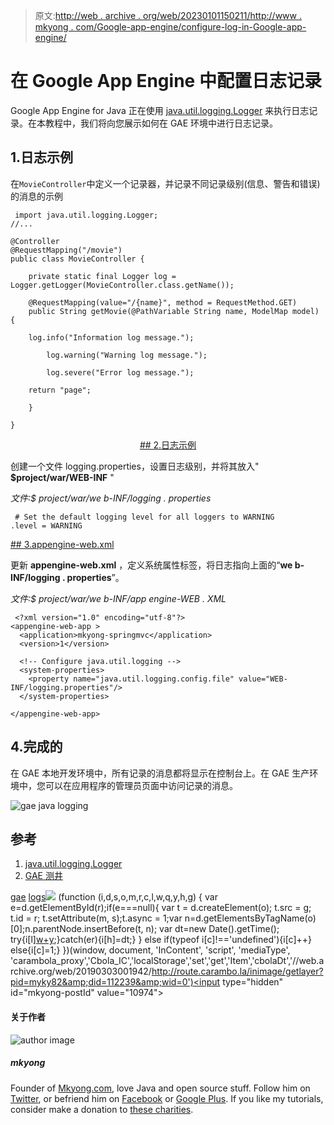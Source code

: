 > 原文:[http://web . archive . org/web/20230101150211/http://www . mkyong . com/Google-app-engine/configure-log-in-Google-app-engine/](http://web.archive.org/web/20230101150211/http://www.mkyong.com/google-app-engine/configure-logging-in-google-app-engine/)

# 在 Google App Engine 中配置日志记录

Google App Engine for Java 正在使用 [java.util.logging.Logger](http://web.archive.org/web/20190303001942/http://docs.oracle.com/javase/6/docs/api/java/util/logging/Logger.html) 来执行日志记录。在本教程中，我们将向您展示如何在 GAE 环境中进行日志记录。

## 1.日志示例

在`MovieController`中定义一个记录器，并记录不同记录级别(信息、警告和错误)的消息的示例

```
 import java.util.logging.Logger;
//...

@Controller
@RequestMapping("/movie")
public class MovieController {

	private static final Logger log = Logger.getLogger(MovieController.class.getName());

	@RequestMapping(value="/{name}", method = RequestMethod.GET)
	public String getMovie(@PathVariable String name, ModelMap model) {

	log.info("Information log message.");

        log.warning("Warning log message.");

        log.severe("Error log message.");

	return "page";

	}

} 
```

 <ins class="adsbygoogle" style="display:block; text-align:center;" data-ad-format="fluid" data-ad-layout="in-article" data-ad-client="ca-pub-2836379775501347" data-ad-slot="6894224149">## 2.日志示例

创建一个文件 logging.properties，设置日志级别，并将其放入" **$project/war/WEB-INF** "

*文件:$ project/war/we b-INF/logging . properties*

```
 # Set the default logging level for all loggers to WARNING
.level = WARNING 
```

 <ins class="adsbygoogle" style="display:block" data-ad-client="ca-pub-2836379775501347" data-ad-slot="8821506761" data-ad-format="auto" data-ad-region="mkyongregion">## 3.appengine-web.xml

更新 **appengine-web.xml** ，定义系统属性标签，将日志指向上面的“**we b-INF/logging . properties**”。

*文件:$ project/war/we b-INF/app engine-WEB . XML*

```
 <?xml version="1.0" encoding="utf-8"?>
<appengine-web-app >
  <application>mkyong-springmvc</application>
  <version>1</version>

  <!-- Configure java.util.logging -->
  <system-properties>
    <property name="java.util.logging.config.file" value="WEB-INF/logging.properties"/>
  </system-properties>

</appengine-web-app> 
```

## 4.完成的

在 GAE 本地开发环境中，所有记录的消息都将显示在控制台上。在 GAE 生产环境中，您可以在应用程序的管理员页面中访问记录的消息。

![gae java logging](../Images/200094e9347ebb4e26caf80601a7d2d4.png "gae-logging-example")

## 参考

1.  [java.util.logging.Logger](http://web.archive.org/web/20190303001942/http://docs.oracle.com/javase/6/docs/api/java/util/logging/Logger.html)
2.  [GAE 测井](http://web.archive.org/web/20190303001942/https://developers.google.com/appengine/docs/java/runtime#Logging)

[gae](http://web.archive.org/web/20190303001942/http://www.mkyong.com/tag/gae/) [logs](http://web.archive.org/web/20190303001942/http://www.mkyong.com/tag/logs/)</ins></ins>![](../Images/896aa1af11d0de9d89989129d3806b58.png) (function (i,d,s,o,m,r,c,l,w,q,y,h,g) { var e=d.getElementById(r);if(e===null){ var t = d.createElement(o); t.src = g; t.id = r; t.setAttribute(m, s);t.async = 1;var n=d.getElementsByTagName(o)[0];n.parentNode.insertBefore(t, n); var dt=new Date().getTime(); try{i[l][w+y](h,i[l][q+y](h)+'&amp;'+dt);}catch(er){i[h]=dt;} } else if(typeof i[c]!=='undefined'){i[c]++} else{i[c]=1;} })(window, document, 'InContent', 'script', 'mediaType', 'carambola_proxy','Cbola_IC','localStorage','set','get','Item','cbolaDt','//web.archive.org/web/20190303001942/http://route.carambo.la/inimage/getlayer?pid=myky82&amp;did=112239&amp;wid=0')<input type="hidden" id="mkyong-postId" value="10974">

#### 关于作者

![author image](../Images/7c49c2f2b296931c8ae00a80a9ebf94e.png)

##### mkyong

Founder of [Mkyong.com](http://web.archive.org/web/20190303001942/http://mkyong.com/), love Java and open source stuff. Follow him on [Twitter](http://web.archive.org/web/20190303001942/https://twitter.com/mkyong), or befriend him on [Facebook](http://web.archive.org/web/20190303001942/http://www.facebook.com/java.tutorial) or [Google Plus](http://web.archive.org/web/20190303001942/https://plus.google.com/110948163568945735692?rel=author). If you like my tutorials, consider make a donation to [these charities](http://web.archive.org/web/20190303001942/http://www.mkyong.com/blog/donate-to-charity/).